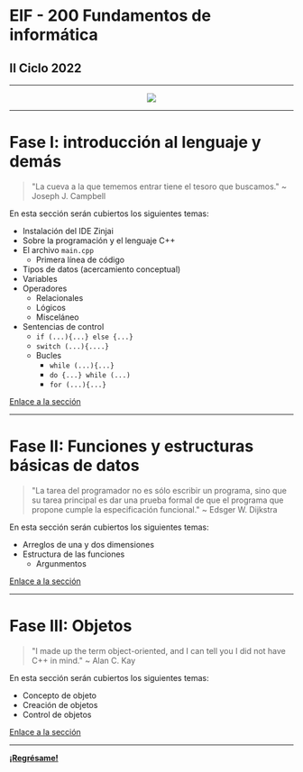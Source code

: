 # EIF - 200 Fundamentos de informática

## II Ciclo 2022

***

<center><img src="https://media.giphy.com/media/kJ1iL1ZQIyibu/giphy.gif" width="" height="" /></center> 

***

# Fase I: introducción al lenguaje y demás

> "La cueva a la que tememos entrar tiene el tesoro que buscamos." ~ Joseph J. Campbell

En esta sección serán cubiertos los siguientes temas:

- Instalación del IDE Zinjai
- Sobre la programación y el lenguaje C++
- El archivo `main.cpp` 
  - Primera línea de código
- Tipos de datos (acercamiento conceptual)
- Variables
- Operadores
  - Relacionales
  - Lógicos
  - Misceláneo
- Sentencias de control
  - `if (...){...} else {...}`
  - `switch (...){....}`
  - Bucles
    - `while (...){...}`
    - `do {...} while (...)`
    - `for (...){...}`

[Enlace a la sección](/eif200/fase1/fase1)

***

# Fase II: Funciones y estructuras básicas de datos

> "La tarea del programador no es sólo escribir un programa, sino que su tarea principal es dar una prueba formal de que el programa que propone cumple la especificación funcional." ~ Edsger W. Dijkstra

En esta sección serán cubiertos los siguientes temas:

- Arreglos de una y dos dimensiones
- Estructura de las funciones
  - Argunmentos

[Enlace a la sección](...)

***

# Fase III: Objetos

> "I made up the term object-oriented, and I can tell you I did not have C++ in mind." ~ Alan C. Kay

En esta sección serán cubiertos los siguientes temas:

- Concepto de objeto
- Creación de objetos
- Control de objetos

[Enlace a la sección](...)

***

**[¡Regrésame!](/index)**
